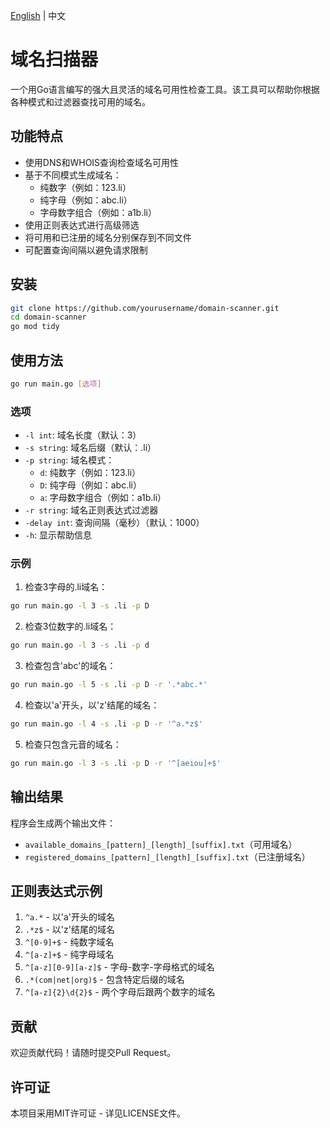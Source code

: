 [English](./README.md) | 中文

# 域名扫描器

一个用Go语言编写的强大且灵活的域名可用性检查工具。该工具可以帮助你根据各种模式和过滤器查找可用的域名。

## 功能特点

- 使用DNS和WHOIS查询检查域名可用性
- 基于不同模式生成域名：
  - 纯数字（例如：123.li）
  - 纯字母（例如：abc.li）
  - 字母数字组合（例如：a1b.li）
- 使用正则表达式进行高级筛选
- 将可用和已注册的域名分别保存到不同文件
- 可配置查询间隔以避免请求限制

## 安装

```bash
git clone https://github.com/yourusername/domain-scanner.git
cd domain-scanner
go mod tidy
```

## 使用方法

```bash
go run main.go [选项]
```

### 选项

- `-l int`: 域名长度（默认：3）
- `-s string`: 域名后缀（默认：.li）
- `-p string`: 域名模式：
  - `d`: 纯数字（例如：123.li）
  - `D`: 纯字母（例如：abc.li）
  - `a`: 字母数字组合（例如：a1b.li）
- `-r string`: 域名正则表达式过滤器
- `-delay int`: 查询间隔（毫秒）（默认：1000）
- `-h`: 显示帮助信息

### 示例

1. 检查3字母的.li域名：
```bash
go run main.go -l 3 -s .li -p D
```

2. 检查3位数字的.li域名：
```bash
go run main.go -l 3 -s .li -p d
```

3. 检查包含'abc'的域名：
```bash
go run main.go -l 5 -s .li -p D -r '.*abc.*'
```

4. 检查以'a'开头，以'z'结尾的域名：
```bash
go run main.go -l 4 -s .li -p D -r '^a.*z$'
```

5. 检查只包含元音的域名：
```bash
go run main.go -l 3 -s .li -p D -r '^[aeiou]+$'
```

## 输出结果

程序会生成两个输出文件：
- `available_domains_[pattern]_[length]_[suffix].txt`（可用域名）
- `registered_domains_[pattern]_[length]_[suffix].txt`（已注册域名）

## 正则表达式示例

1. `^a.*` - 以'a'开头的域名
2. `.*z$` - 以'z'结尾的域名
3. `^[0-9]+$` - 纯数字域名
4. `^[a-z]+$` - 纯字母域名
5. `^[a-z][0-9][a-z]$` - 字母-数字-字母格式的域名
6. `.*(com|net|org)$` - 包含特定后缀的域名
7. `^[a-z]{2}\d{2}$` - 两个字母后跟两个数字的域名

## 贡献

欢迎贡献代码！请随时提交Pull Request。

## 许可证

本项目采用MIT许可证 - 详见LICENSE文件。 